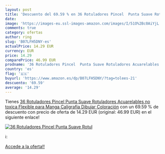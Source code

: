 ```yaml
---
layout: post
title: 'Descuento del 69.59 % en 36 Rotuladores Pincel  Punta Suave Rotul'
date: 
image: 'https://images-eu.ssl-images-amazon.com/images/I/51O%2Bc0AiYjL._SL200_.jpg'
comments: true
category: ofertas
author: ring
slug: 'B07LFH5DNY-es'
actualPrice: 14.29 EUR
currency: EUR
price: 14.29
comparePrice: 46.99 EUR
prodname: '36 Rotuladores Pincel  Punta Suave Rotuladores Acuarelables no toxica  Flexible para Manga  Caligrafia  Dibujar  Coloración'
country: 'es'
flag: '🇪🇸'
buyurl: 'https://www.amazon.es/dp/B07LFH5DNY/?tag=tolees-21'
descuento: '69.59'
average: '14.29'
---
```


Tienes [36 Rotuladores Pincel  Punta Suave Rotuladores Acuarelables no toxica  Flexible para Manga  Caligrafia  Dibujar  Coloración](https://www.amazon.es/dp/B07LFH5DNY/?tag=tolees-21) con un 69.59 % de descuento con precio de oferta de 14.29 EUR (original: 46.99 EUR) en el siguiente enlace!

[![36 Rotuladores Pincel  Punta Suave Rotul](https://images-eu.ssl-images-amazon.com/images/I/51O%2Bc0AiYjL._SL200_.jpg)](https://www.amazon.es/dp/B07LFH5DNY/?tag=tolees-21)

ℹ️:


[Accede a la oferta!!](https://www.amazon.es/dp/B07LFH5DNY/?tag=tolees-21)

